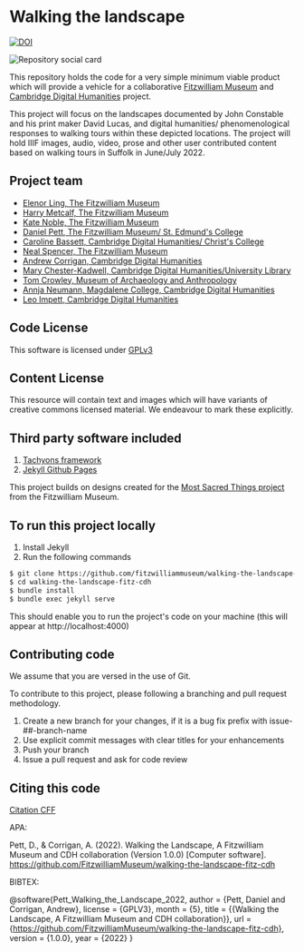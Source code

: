 # Walking the landscape

[![DOI](https://zenodo.org/badge/465292641.svg)](https://zenodo.org/badge/latestdoi/465292641)

![Repository social card](https://repository-images.githubusercontent.com/465292641/5f9838da-c16f-4971-b2af-b4ec35f16e0c)

This repository holds the code for a very simple minimum viable product which will provide a vehicle for a collaborative [Fitzwilliam Museum](https://fitzmuseum.cam.ac.uk) and [Cambridge Digital Humanities](https://cdh.cam.ac.uk) project.

This project will focus on the landscapes documented by John Constable and his print maker David Lucas, and digital humanities/ phenomenological responses to walking tours within
these depicted locations. The project will hold IIIF images, audio, video, prose and other user contributed content based on walking tours in Suffolk in June/July 2022.

## Project team

* [Elenor Ling, The Fitzwilliam Museum](https://walking-the-landscape.fitzmuseum.cam.ac.uk/team/elenor-ling)
* [Harry Metcalf, The Fitzwilliam Museum](https://walking-the-landscape.fitzmuseum.cam.ac.uk/team/harry-metcalf)
* [Kate Noble, The Fitzwilliam Museum](https://walking-the-landscape.fitzmuseum.cam.ac.uk/team/kate-noble)
* [Daniel Pett, The Fitzwilliam Museum/ St. Edmund's College](https://walking-the-landscape.fitzmuseum.cam.ac.uk/team/daniel-pett)
* [Caroline Bassett, Cambridge Digital Humanities/ Christ's College](https://walking-the-landscape.fitzmuseum.cam.ac.uk/team/caroline-bassett)
* [Neal Spencer, The Fitzwilliam Museum](https://walking-the-landscape.fitzmuseum.cam.ac.uk/team/neal-spencer)
* [Andrew Corrigan, Cambridge Digital Humanities](https://walking-the-landscape.fitzmuseum.cam.ac.uk/team/andrew-corrigan)
* [Mary Chester-Kadwell, Cambridge Digital Humanities/University Library](https://walking-the-landscape.fitzmuseum.cam.ac.uk/team/mary-chester-kadwell)
* [Tom Crowley, Museum of Archaeology and Anthropology](https://walking-the-landscape.fitzmuseum.cam.ac.uk/team/tom-crowley)
* [Annja Neumann, Magdalene College, Cambridge Digital Humanities](https://walking-the-landscape.fitzmuseum.cam.ac.uk/team/annja-neumann)
* [Leo Impett, Cambridge Digital Humanities](https://walking-the-landscape.fitzmuseum.cam.ac.uk/team/leo-impett)

## Code License

This software is licensed under [GPLv3](LICENSE.md)

## Content License

This resource will contain text and images which will have variants of creative commons
licensed material. We endeavour to mark these explicitly.

## Third party software included

1. [Tachyons framework](https://tachyons.io)
2. [Jekyll Github Pages](https://github.com/github/pages-gem)

This project builds on designs created for the [Most Sacred Things project](https://amor.fitz.ms) from the Fitzwilliam Museum. 

## To run this project locally

1. Install Jekyll
2. Run the following commands

```bash
$ git clone https://github.com/fitzwilliammuseum/walking-the-landscape-fitz-cdh
$ cd walking-the-landscape-fitz-cdh
$ bundle install
$ bundle exec jekyll serve
```
This should enable you to run the project's code on your machine (this will appear at http://localhost:4000)

## Contributing code

We assume that you are versed in the use of Git.

To contribute to this project, please following a branching and pull request methodology.

1. Create a new branch for your changes, if it is a bug fix prefix with issue-##-branch-name
2. Use explicit commit messages with clear titles for your enhancements
3. Push your branch
4. Issue a pull request and ask for code review

## Citing this code

[Citation CFF](CITATION.cff)

APA:

Pett, D., & Corrigan, A. (2022). Walking the Landscape, A Fitzwilliam Museum and CDH collaboration (Version 1.0.0) [Computer software]. https://github.com/FitzwilliamMuseum/walking-the-landscape-fitz-cdh

BIBTEX:

@software{Pett_Walking_the_Landscape_2022,
author = {Pett, Daniel and Corrigan, Andrew},
license = {GPLV3},
month = {5},
title = {{Walking the Landscape, A Fitzwilliam Museum and CDH collaboration}},
url = {https://github.com/FitzwilliamMuseum/walking-the-landscape-fitz-cdh},
version = {1.0.0},
year = {2022}
}
